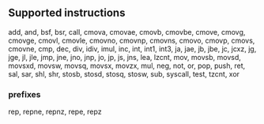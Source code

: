 ## Supported instructions
add, and, bsf, bsr, call, cmova, cmovae, cmovb, cmovbe, cmove, cmovg, cmovge, cmovl, cmovle, cmovno, cmovnp, cmovns, cmovo, cmovp, cmovs, cmovne, cmp, dec, div, idiv, imul, inc, int, int1, int3, ja, jae, jb, jbe, jc, jcxz, jg, jge, jl, jle, jmp, jne, jno, jnp, jo, jp, js, jns, lea, lzcnt, mov, movsb, movsd, movsxd, movsw, movsq, movsx, movzx, mul, neg, not, or, pop, push, ret, sal, sar, shl, shr, stosb, stosd, stosq, stosw, sub, syscall, test, tzcnt, xor
### prefixes
rep, repne, repnz, repe, repz

